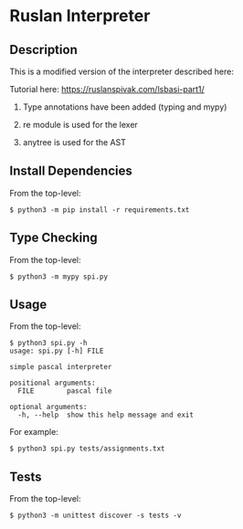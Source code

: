 # Ruslan Interpreter

## Description

This is a modified version of the interpreter described here:

Tutorial here: https://ruslanspivak.com/lsbasi-part1/

1. Type annotations have been added (typing and mypy)

2. re module is used for the lexer

3. anytree is used for the AST

## Install Dependencies

From the top-level:

```
$ python3 -m pip install -r requirements.txt
```

## Type Checking

From the top-level:

```
$ python3 -m mypy spi.py
```

## Usage

From the top-level:

```
$ python3 spi.py -h
usage: spi.py [-h] FILE

simple pascal interpreter

positional arguments:
  FILE        pascal file

optional arguments:
  -h, --help  show this help message and exit
```

For example:

```
$ python3 spi.py tests/assignments.txt
```

## Tests

From the top-level:

```
$ python3 -m unittest discover -s tests -v
```
